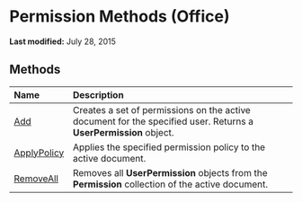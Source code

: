 
# Permission Methods (Office)

 **Last modified:** July 28, 2015


## Methods



|**Name**|**Description**|
|:-----|:-----|
| [Add](9674440f-8b0f-c611-3a02-f0ba1e92be94.md)|Creates a set of permissions on the active document for the specified user. Returns a  **UserPermission** object.|
| [ApplyPolicy](d1904d11-d212-de2f-19cb-78911136ccd7.md)|Applies the specified permission policy to the active document.|
| [RemoveAll](33dc3f62-c92f-03b0-e164-98c366bbdb32.md)|Removes all  **UserPermission** objects from the **Permission** collection of the active document.|
